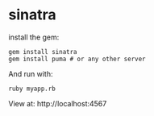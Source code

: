 # sinatra

install the gem:
```
gem install sinatra
gem install puma # or any other server
```
And run with:
```
ruby myapp.rb
```
View at: http://localhost:4567
